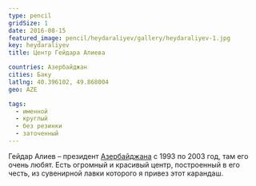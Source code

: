 ```yaml
---
type: pencil
gridSize: 1
date: 2016-08-15
featured_image: pencil/heydaraliyev/gallery/heydaraliyev-1.jpg
key: heydaraliyev
title: Центр Гейдара Алиева

countries: Азербайджан
cities: Баку
latlng: 40.396102, 49.868004
geo: AZE

tags:
  - именной
  - круглый
  - без резинки
  - заточенный
---
```


Гейдар Алиев – президент [Азербайджана](?country=AZE) с 1993 по 2003 год, там его очень любят. Есть огромный и красивый центр, построенный в его честь, из сувенирной лавки которого я привез этот карандаш.
